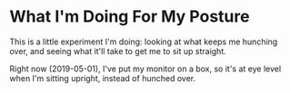 # What I'm Doing For My Posture

This is a little experiment I'm doing: looking at what keeps me hunching over, and seeing what it'll take to get me to sit up straight.

Right now (2019-05-01), I've put my monitor on a box, so it's at eye level when I'm sitting upright, instead of hunched over.
